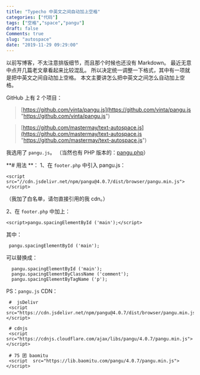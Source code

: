 ```yaml
---
title: "Typecho 中英文之间自动加上空格"
categories: ["代码"]
tags: ["空格","space","pangu"]
draft: false
Comments: true
slug: "autospace"
date: "2019-11-29 09:29:00"
---
```


以前写博客，不太注意排版细节，而且那个时候也还没有 Markdown。
最近无意中点开几篇老文章看起来比较混乱。
所以决定统一调整一下格式，其中有一项就是把中英文之间自动加上空格。
本文主要讲怎么把中英文之间怎么自动加上空格。

GitHub 上有 2 个项目：
> [https://github.com/vinta/pangu.js](https://github.com/vinta/pangu.js "https://github.com/vinta/pangu.js")  

>[https://github.com/mastermay/text-autospace.js](https://github.com/mastermay/text-autospace.js "https://github.com/mastermay/text-autospace.js")

我选用了 `pangu.js`。
（当然也有 PHP 版本的：[pangu.php](https://github.com/linclancey/pangu.php)）

**# 用法 **：
1、在 `footer.php` 中引入 pangu.js：
```
<script src="//cdn.jsdelivr.net/npm/pangu@4.0.7/dist/browser/pangu.min.js"></script>
```

（我加了白名单，请勿直接引用的我 cdn。）

2、在 `footer.php` 中加上：
```
<script>pangu.spacingElementById ('main');</script>
```

其中：
```
 pangu.spacingElementById ('main');
```
 
可以替换成：
```
  pangu.spacingElementById ('main');
  pangu.spacingElementByClassName ('comment');
  pangu.spacingElementByTagName ('p');
```

PS：`pangu.js` CDN：
```
 #  jsDelivr
 <script src="https://cdn.jsdelivr.net/npm/pangu@4.0.7/dist/browser/pangu.min.js"></script>
 
 # cdnjs
 <script src="https://cdnjs.cloudflare.com/ajax/libs/pangu/4.0.7/pangu.min.js"></script>
 
 # 75 团 baomitu
 <script  src="https://lib.baomitu.com/pangu/4.0.7/pangu.min.js"></script>
 ```

